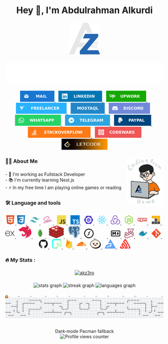<h1 align="center">Hey 👋, I'm Abdulrahman Alkurdi</h1>

###

<div align="center">
  <picture>
    <source media="(prefers-color-scheme: dark)" srcset="./assets/brand/dark/dark-logo-svg.svg">
    <source media="(prefers-color-scheme: light)" srcset="./assets/brand/light/light-logo-svg.svg">
    <img
      src="./assets/brand/dark/dark-logo-svg.svg"
      alt="Abdulrahman Alkurdi Logo"
      height="100"
  />
  </picture>
</div>

###

<div align="center">
  <img
      src="./assets/banner/fullstack-developer.svg"
      alt="Typing SVG"
  />
</div>

###

<div align="center">
  <a href="mailto:abdulrahman@akz3ro.com"
    ><img src="./assets/about/mail.svg" height="35" alt="mail logo" />
  </a>
 <img width="5" />
  <a
    href="https://www.linkedin.com/in/ak-zero/"
    target="_blank"
    rel="noopener noreferrer"
    ><img src="./assets/about/linkedin.svg" height="35" alt="linkedin logo" />
  </a>
 <img width="5" />
  <a
    href="https://www.upwork.com/freelancers/~01b43b0a08fe7e1b4d"
    target="_blank"
    rel="noopener noreferrer"
    ><img src="./assets/about/upwork.svg" height="35" alt="upwork logo" />
  </a>
 <img width="5" />
  <a
    href="https://www.freelancer.com/u/akz3ro?frm=akz3ro&sb=t"
    target="_blank"
    rel="noopener noreferrer"
    ><img src="./assets/about/freelancer.svg" height="35" alt="freelancer logo" />
  </a>
 <img width="5" />
  <a
    href="https://mostaql.com/u/AkZeRo"
    target="_blank"
    rel="noopener noreferrer"
    ><img src="./assets/about/mostaql.svg" height="35" alt="mostaql logo" />
  </a>
 <img width="5" />
  <a
    href="https://discordapp.com/users/akzero"
    target="_blank"
    rel="noopener noreferrer"
    ><img src="./assets/about/discord.svg" height="35" alt="discord logo"
  /></a>
 <img width="5" />
  <a
    href="https://wa.me/+201224620279"
    target="_blank"
    rel="noopener noreferrer"
    ><img src="./assets/about/whatsapp.svg" height="35" alt="whatsapp logo" />
  </a>
 <img width="5" />
  <a href="https://t.me/akz3ro" target="_blank" rel="noopener noreferrer"
    ><img src="./assets/about/telegram.svg" height="35" alt="telegram logo" />
  </a>
 <img width="5" />
  <a href="http://paypal.me/akz3ro" target="_blank" rel="noopener noreferrer"
    ><img src="./assets/about/paypal.svg" height="35" alt="paypal logo" />
  </a>
 <img width="5" />
  <a
    href="https://stackoverflow.com/users/21896174/abdulrahman-alkurdi?tab=profile"
    target="_blank"
    rel="noopener noreferrer"
    ><img
      src="./assets/about/stack-overflow.svg"
      height="35"
      alt="stackoverflow logo"
    />
  </a>
 <img width="5" />
  <a
    href="https://www.codewars.com/users/akzero"
    target="_blank"
    rel="noopener noreferrer"
    ><img
      src="./assets/about/code-wars.svg"
      height="35"
      alt="codewars logo"
    />
  </a>
  <a
    href="https://leetcode.com/u/akzero/"
    target="_blank"
    rel="noopener noreferrer"
    ><img
      src="./assets/about/letcode.svg"
      height="35"
      alt="letcode logo"
    />
  </a>
</div>

###

<picture>
  <source media="(prefers-color-scheme: dark)" srcset="./assets/brand/dark/dark-coding-from-home.gif">
  <source media="(prefers-color-scheme: light)" srcset="./assets/brand/light/light-coding-from-home.gif">
  <img src="./assets/brand/dark/dark-coding-from-home.gif" alt="Coding From Home" align="right" height="150">
</picture>

###

<h3 align="left">👩‍💻 About Me</h3>

###

<p align="left">
  - 🔭 I'm working as Fullstack Developer <br />- 📚 I'm currently learning
  Nest.js <br />- ⚡ In my free time I am playing online games or reading
</p>

###

<h3 align="left">🛠 Language and tools</h3>

###

<div align="center">
  <a href="https://www.w3.org/html/" target="_blank" rel="noreferrer">
    <img
      src="./assets/tech-stack/html5-original.svg"
      height="30"
      alt="html5 logo"
    />
  </a>

  <a href="https://www.w3schools.com/css/" target="_blank" rel="noreferrer">
    <img
      src="./assets/tech-stack/css3-original.svg"
      height="30"
      alt="css3 logo"
    />
  </a>

  <img width="5" />
  <a href="https://tailwindcss.com/" target="_blank" rel="noreferrer">
    <img
      src="./assets/tech-stack/tailwindcss-icon.svg"
      height="30"
      alt="tailwindcss logo"
    />
  </a>

  <img width="5" />
  <a href="https://sass-lang.com" target="_blank" rel="noreferrer">
    <img
      src="./assets/tech-stack/sass-original.svg"
      height="30"
      alt="sass logo"
    />
  </a>

  <img width="5" />
  <a
    href="https://developer.mozilla.org/en-US/docs/Web/JavaScript"
    target="_blank"
    rel="noreferrer"
  >
    <img
      src="./assets/tech-stack/javascript-original.svg"
      height="30"
      alt="javascript logo"
    />
  </a>

  <img width="5" />
  <a href="https://www.typescriptlang.org/" target="_blank" rel="noreferrer">
    <img
      src="./assets/tech-stack/typescript-original.svg"
      height="30"
      alt="typescript logo"
    />
  </a>

  <img width="5" />
  <a href="https://eslint.org/" target="_blank" rel="noreferrer">
    <img
      src="./assets/tech-stack/eslint-original.svg"
      height="30"
      alt="eslint logo"
    />
  </a>

  <img width="5" />
  <a href="https://reactjs.org/" target="_blank" rel="noreferrer">
    <img
      src="./assets/tech-stack/react-original.svg"
      height="30"
      alt="react logo"
    />
  </a>

  <img width="5" />
  <a href="https://redux.js.org" target="_blank" rel="noreferrer">
    <img
      src="./assets/tech-stack/redux-original.svg"
      height="30"
      alt="redux logo"
    />
  </a>

  <img width="5" />
  <a href="https://nodejs.org" target="_blank" rel="noreferrer">
    <img
      src="./assets/tech-stack/nodejs-original.svg"
      height="30"
      alt="nodejs logo"
    />
  </a>

  <img width="5" />
  <a href="https://www.npmjs.com/" target="_blank" rel="noreferrer">
    <img
      src="./assets/tech-stack/npm-original-wordmark.svg"
      height="30"
      alt="npm logo"
    />
  </a>

  <img width="5" />
  <a href="https://pnpm.io/" target="_blank" rel="noreferrer">
    <img
      src="./assets/tech-stack/file-type-light-pnpm.svg"
      height="30"
      alt="pnpm logo"
    />
  </a>

  <img width="5" />
  <a href="https://expressjs.com/" target="_blank" rel="noreferrer">
    <img
      src="./assets/tech-stack/express-original.svg"
      height="30"
      alt="express logo"
    />
  </a>

  <img width="5" />
  <a href="https://nestjs.com/" target="_blank" rel="noreferrer">
    <img src="./assets/tech-stack/nestjs.svg" height="40" alt="nestjs logo"  />
  </a>

  <img width="5" />
  <a href="https://www.mongodb.com/" target="_blank" rel="noreferrer">
    <img
      src="./assets/tech-stack/mongodb-original.svg"
      height="30"
      alt="mongodb logo"
    />
  </a>

  <img width="5" />
  <a href="https://redis.io/" target="_blank" rel="noreferrer">
    <img src="./assets/tech-stack/redis.svg" height="40" alt="redis logo"  />
  </a>

  <img width="5" />
  <a href="https://www.postgresql.org/" target="_blank" rel="noreferrer">
    <img src="./assets/tech-stack/postgresql-plain.svg" height="40" alt="postgresql logo"  />
  </a>

  <img width="5" />
  <a href="https://socket.io/" target="_blank" rel="noreferrer">
    <img
      src="./assets/tech-stack/socketio-original.svg"
      height="30"
      alt="socketio logo"
    />
  </a>

  <img width="5" />
  <a href="https://nextjs.org/" target="_blank" rel="noreferrer">

  <picture>
      <!-- Dark mode trophy -->
      <source
        media="(prefers-color-scheme: dark)"
        srcset="./assets/tech-stack/next-white.png"
      />
      <!-- Light mode trophy -->
      <source
        media="(prefers-color-scheme: light)"
        srcset="./assets/tech-stack/nextjs-original.svg"
      />
      <!-- Fallback (light) -->
      <img
      src="./assets/tech-stack/next-white.png"
      height="30"
      alt="nextjs logo"
    />
    </picture>
  </a>

  <img width="5" />
  <a href="https://www.markdownguide.org/" target="_blank" rel="noreferrer">
    <img
      src="./assets/tech-stack/markdown-original.svg"
      height="30"
      alt="markdown logo"
    />
  </a>

  <img width="5" />
  <a href="https://jestjs.io" target="_blank" rel="noreferrer">
    <img
      src="./assets/tech-stack/jest-plain.svg"
      height="30"
      alt="jest logo"
    />
  </a>

  <img width="5" />
  <a href="https://www.docker.com/" target="_blank" rel="noreferrer">
    <img
      src="./assets/tech-stack/docker-original.svg"
      height="30"
      alt="docker logo"
    />
  </a>

  <img width="5" />
  <a href="https://git-scm.com/" target="_blank" rel="noreferrer">
    <img
      src="./assets/tech-stack/git-original.svg"
      height="30"
      alt="git logo"
    />
  </a>

  <img width="5" />
  <a href="https://github.com/" target="_blank" rel="noreferrer">
    <img
      src="./assets/tech-stack/github-original.svg"
      height="30"
      alt="github logo"
    />
  </a>

  <img width="5" />
  <a href="https://neon.tech/" target="_blank" rel="noreferrer">
    <img
      src="./assets/tech-stack/neon.svg"
      height="30"
      alt="neon logo"
    />
  </a>

  <img width="5" />
  <a href="https://firebase.google.com/" target="_blank" rel="noreferrer">
    <img
      src="./assets/tech-stack/firebase.svg"
      height="30"
      alt="firebase logo"
    />
  </a>

  <img width="5" />
  <a href="https://www.cloudflare.com/" target="_blank" rel="noreferrer">
    <img
      src="./assets/tech-stack/cloudflare.svg"
      height="30"
      alt="cloudflare logo"
    />
  </a>

  <img width="5" />
  <a href="https://bun.sh/" target="_blank" rel="noreferrer">
    <img
      src="./assets/tech-stack/bun.svg"
      height="30"
      alt="bun logo"
    />
  </a>

  <img width="5" />
  <a href="https://biomejs.dev/" target="_blank" rel="noreferrer">
    <img
      src="./assets/tech-stack/biome.svg"
      height="30"
      alt="biome logo"
    />
  </a>

  <img width="5" />
  <a href="https://sentry.io/" target="_blank" rel="noreferrer">
    <img
      src="./assets/tech-stack/sentry.svg"
      height="30"
      alt="sentry logo"
    />
  </a>

</div>

###

<h3 align="left">🔥 My Stats :</h3>

###

<p align="center">
  <a href="https://github.com/ryo-ma/github-profile-trophy">
    <picture>
      <!-- Dark mode trophy -->
      <source
        media="(prefers-color-scheme: dark)"
        srcset="https://github-profile-trophy.vercel.app/?username=akz3ro&theme=dracula"
      />
      <!-- Light mode trophy -->
      <source
        media="(prefers-color-scheme: light)"
        srcset="https://github-profile-trophy.vercel.app/?username=akz3ro&theme=light"
      />
      <!-- Fallback (light) -->
      <img
        alt="akz3ro"
        src="https://github-profile-trophy.vercel.app/?username=akz3ro&theme=light"
      />
    </picture>
  </a>
</p>

###

<div align="center">
  <!-- GitHub Stats -->
  <picture>
    <source
      media="(prefers-color-scheme: dark)"
      srcset="https://github-readme-stats.vercel.app/api?username=akz3ro&show_icons=true&theme=dracula&locale=en"
    />
    <source
      media="(prefers-color-scheme: light)"
      srcset="https://github-readme-stats.vercel.app/api?username=akz3ro&show_icons=true&theme=light&locale=en"
    />
    <img
      height="150"
      alt="stats graph"
      src="https://github-readme-stats.vercel.app/api?username=akz3ro&show_icons=true&theme=light&locale=en"
    />
  </picture>

  <!-- Streak Graph -->
  <picture>
    <source
      media="(prefers-color-scheme: dark)"
      srcset="https://streak-stats.demolab.com?user=akz3ro&mode=daily&theme=dracula&locale=en"
    />
    <source
      media="(prefers-color-scheme: light)"
      srcset="https://streak-stats.demolab.com?user=akz3ro&mode=daily&theme=light&locale=en"
    />
    <img
      height="150"
      alt="streak graph"
      src="https://streak-stats.demolab.com?user=akz3ro&mode=daily&theme=light&locale=en"
    />
  </picture>

  <!-- Top Languages -->
  <picture>
    <source
      media="(prefers-color-scheme: dark)"
      srcset="https://github-readme-stats.vercel.app/api/top-langs?username=akz3ro&layout=compact&langs_count=5&theme=dracula&locale=en"
    />
    <source
      media="(prefers-color-scheme: light)"
      srcset="https://github-readme-stats.vercel.app/api/top-langs?username=akz3ro&layout=compact&langs_count=5&theme=light&locale=en"
    />
    <img
      height="150"
      alt="languages graph"
      src="https://github-readme-stats.vercel.app/api/top-langs?username=akz3ro&layout=compact&langs_count=5&theme=light&locale=en"
    />
  </picture>
</div>

###

<div align="center">
  <picture>
    <source media="(prefers-color-scheme: dark)" srcset="https://raw.githubusercontent.com/akz3ro/akz3ro/output/pacman-contribution-graph-dark.svg">
    <source media="(prefers-color-scheme: light)" srcset="https://raw.githubusercontent.com/akz3ro/akz3ro/output/pacman-contribution-graph.svg">
    <img alt="pacman contribution graph" src="https://raw.githubusercontent.com/akz3ro/akz3ro/output/pacman-contribution-graph.svg">
  </picture>
</div>

###

<div align="center">
  <picture>
    <source
      media="(prefers-color-scheme: dark)"
      srcset="https://raw.githubusercontent.com/akz3ro/akz3ro/output/pacman-contribution-graph-dark.svg"
    />
    Dark‑mode Pacman
    <source
      media="(prefers-color-scheme: light)"
      srcset="https://raw.githubusercontent.com/akz3ro/akz3ro/output/pacman-contribution-graph.svg"
    />
    fallback
  </picture>
</div>

<!-- Snake Animation -->
<!-- <div align="center">
  <picture>
    <source
      media="(prefers-color-scheme: dark)"
      srcset="https://raw.githubusercontent.com/akz3ro/akz3ro/output/snake-dark.svg"
    />
    Light‑mode snake
    <source
      media="(prefers-color-scheme: light)"
      srcset="https://raw.githubusercontent.com/akz3ro/akz3ro/output/snake-light.svg"
    />
    fallback
    <img
      src="https://raw.githubusercontent.com/akz3ro/akz3ro/output/snake-dark.svg"
      alt="Snake animation"
    />
  </picture>
</div>

###-->

<div align="center">
  <img
      src="https://profile-counter.glitch.me/akz3ro/count.svg?"
      alt="Profile views counter"
    />
</div>

###
